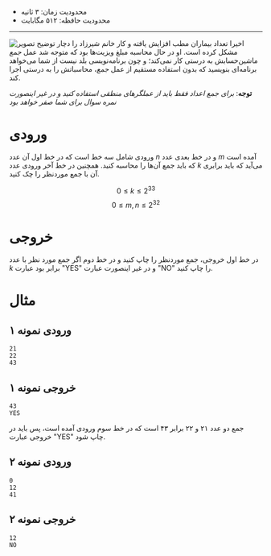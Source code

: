 + محدودیت زمان: ۳ ثانیه
+ محدودیت حافظه: ۵۱۲ مگابایت

----------
![توضیح تصویر](https://s6.uupload.ir/files/34ea67d7-b101-4119-99c0-c19c4c1fc922_b549.png)
اخیرا تعداد بیماران مطب افزایش یافته و کار خانم شیرزاد را دچار مشکل کرده است. او در حال محاسبه مبلغ ویزیت‌ها بود که متوجه شد عمل *جمع* ماشین‌حسابش به درستی کار نمی‌کند؛ و چون برنامه‌نویسی بلد نیست از شما می‌خواهد برنامه‌ای بنویسید که بدون استفاده مستقیم از عمل *جمع*، محاسباتش را به درستی اجرا کند.

**توجه**: *برای جمع اعداد فقط باید از عملگرهای منطقی استفاده کنید و در غیر اینصورت نمره سوال برای شما صفر خواهد بود*

# ورودی
ورودی شامل سه خط است که در خط اول آن عدد $n$ و در خط بعدی عدد $m$ آمده است که باید جمع آن‌ها را محاسبه کنید. همچنین در خط آخر ورودی عدد $k$ می‌آید که باید برابری آن با جمع موردنظر را چک کنید.

$$0 \le k \le 2^{33}$$
$$0 \le m, n \le 2^{32}$$
# خروجی
در خط اول خروجی، جمع موردنظر را چاپ کنید و در خط دوم اگر جمع مورد نظر با عدد $k$ برابر بود عبارت "YES" و در غیر اینصورت عبارت "NO" را چاپ کنید.

# مثال
## ورودی نمونه ۱
```
21
22
43
```

## خروجی نمونه ۱
```
43
YES
```

جمع دو عدد ۲۱ و ۲۲ برابر ۴۳ است که در خط سوم ورودی آمده است، پس باید در خروجی عبارت "YES" چاپ شود.

## ورودی نمونه ۲
```
0
12
41
```

## خروجی نمونه ۲
```
12
NO
```
